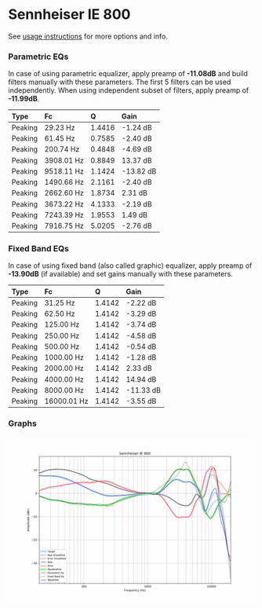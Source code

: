 # Sennheiser IE 800
See [usage instructions](https://github.com/jaakkopasanen/AutoEq#usage) for more options and info.

### Parametric EQs
In case of using parametric equalizer, apply preamp of **-11.08dB** and build filters manually
with these parameters. The first 5 filters can be used independently.
When using independent subset of filters, apply preamp of **-11.99dB**.

| Type    | Fc         |      Q | Gain      |
|:--------|:-----------|:-------|:----------|
| Peaking | 29.23 Hz   | 1.4416 | -1.24 dB  |
| Peaking | 61.45 Hz   | 0.7585 | -2.40 dB  |
| Peaking | 200.74 Hz  | 0.4848 | -4.69 dB  |
| Peaking | 3908.01 Hz | 0.8849 | 13.37 dB  |
| Peaking | 9518.11 Hz | 1.1424 | -13.82 dB |
| Peaking | 1490.66 Hz | 2.1161 | -2.40 dB  |
| Peaking | 2662.60 Hz | 1.8734 | 2.31 dB   |
| Peaking | 3673.22 Hz | 4.1333 | -2.19 dB  |
| Peaking | 7243.39 Hz | 1.9553 | 1.49 dB   |
| Peaking | 7916.75 Hz | 5.0205 | -2.76 dB  |

### Fixed Band EQs
In case of using fixed band (also called graphic) equalizer, apply preamp of **-13.90dB**
(if available) and set gains manually with these parameters.

| Type    | Fc          |      Q | Gain      |
|:--------|:------------|:-------|:----------|
| Peaking | 31.25 Hz    | 1.4142 | -2.22 dB  |
| Peaking | 62.50 Hz    | 1.4142 | -3.29 dB  |
| Peaking | 125.00 Hz   | 1.4142 | -3.74 dB  |
| Peaking | 250.00 Hz   | 1.4142 | -4.58 dB  |
| Peaking | 500.00 Hz   | 1.4142 | -0.54 dB  |
| Peaking | 1000.00 Hz  | 1.4142 | -1.28 dB  |
| Peaking | 2000.00 Hz  | 1.4142 | 2.33 dB   |
| Peaking | 4000.00 Hz  | 1.4142 | 14.94 dB  |
| Peaking | 8000.00 Hz  | 1.4142 | -11.33 dB |
| Peaking | 16000.01 Hz | 1.4142 | -3.55 dB  |

### Graphs
![](./Sennheiser%20IE%20800.png)